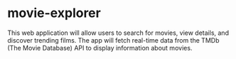# movie-explorer
This web application will allow users to search for movies, view details, and discover trending films. The app will fetch real-time data from the TMDb (The Movie Database) API to display information about movies.
